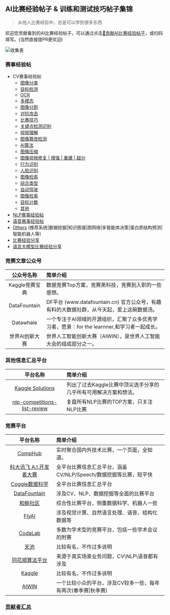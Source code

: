 ## AI比赛经验帖子 & 训练和测试技巧帖子集锦

> 从他人比赛经验中，总是可以学到很多东西

欢迎您贡献看到的AI比赛经验帖子，可以通过点击[🌈贡献AI比赛经验帖子](https://www.wjx.cn/vm/PRivSRh.aspx#)，或扫码填写。(当然直接提PR更欢迎)

![收集表](https://user-images.githubusercontent.com/28639377/222939092-5e118d92-0010-4ee1-870a-5891d6b07e66.png?width=15vw)

### 赛事经验帖

- CV赛事经验帖
    - [图像分类](./CV/图像分类.md)
    - [目标检测](./CV/目标检测.md)
    - [OCR](./CV/OCR.md)
    - [多模态](./CV/多模态.md)
    - [图像分割](./CV/图像分割.md)
    - [对抗攻击](./CV/对抗攻击.md)
    - [比赛技巧](./CV/比赛技巧.md)
    - [关键点检测识别](./CV/关键点检测识别.md)
    - [视频理解](./CV/视频理解.md)
    - [图像篡改检测](./CV/图像篡改检测.md)
    - [AI算法](./CV/AI算法.md)
    - [图像压缩](./CV/图像压缩.md)
    - [图像视频修复 | 增强 | 重建 | 超分](./CV/图像视频修复_增强_重建_超分.md)
    - [行为识别](./CV/行为识别.md)
    - [人脸识别](./CV/人脸识别.md)
    - [图像检索](./CV/图像检索.md)
    - [综合类型](./CV/综合类型.md)
    - [自动驾驶](./CV/自动驾驶.md)
    - [图像检索](./CV/图像检索.md)
    - [目标计数](./CV/目标计数.md)
    - [其他](./CV/其他.md)
- [NLP赛事经验帖](./NLP.md)
- [语音赛事经验帖](./Speech.md)
- [Others](./Others.md) (推荐系统|数据挖掘|知识图谱|图网络|多智能体决策|蛋白质结构预测|智能机器人等)
- [比赛经验分享](./Interview.md)
- [语言大模型比赛经验分享](./LLM.md)

### 竞赛文章公众号

| **公众号名称** | **简单介绍** |
|:---:|:---|
|Kaggle竞赛宝典| 数据竞赛Top方案，竞赛黑科技，竞赛到入职的一些感想。|
| DataFountain | DF平台 \(www\.datafountain\.cn\) 官方公众号，有趣有料的大数据社群，从今天起，爱上这碗数据汤。|
| Datawhale | 一个专注于AI领域的开源组织，汇聚了众多优秀学习者，愿景：for the learnner,和学习者一起成长。|
| 世界AI创新大赛 | 世界人工智能创新大赛（AIWIN），是世界人工智能大会的组成部分之一。|

### 其他信息汇总平台

| **平台名称** | **简单介绍** |
|:---:|:---|
|[Kaggle Solutions](https://farid.one/kaggle-solutions/)|列出了过去Kaggle比赛中顶尖选手分享的几乎所有可用解决方案和想法。|
|[nlp-competitions-list-review](https://github.com/zhpmatrix/nlp-competitions-list-review)|复盘所有NLP比赛的TOP方案，只关注NLP比赛|

### 竞赛平台

| **平台名称** | **简单介绍** |
|:---:|:---|
|[CompHub](https://comphub.notion.site/comphub/CompHub-c353e310c8f84846ace87a13221637e8) | 实时聚合国内外技术比赛，一个页面，全知道。 |
|[科大讯飞 A\.I\.开发者大赛](https://challenge.xfyun.cn/) | 全平台比赛信息汇总平台，涵盖CV/NLP/Speech/数据挖掘等比赛，短平快 |
| [Coggle数据科学](https://coggle.club/) | 全平台比赛信息汇总平台 |
| [DataFountain](https://www.datafountain.cn/competitions) | 涉及CV、NLP、数据挖掘等全面的比赛平台 |
| [和鲸社区](https://www.heywhale.com/home/competitions) | 综合性比赛平台，侧重数据科学、机器人一些 |
| [FlyAI](https://www.flyai.com/) | 涉及视觉计算、自然语言处理、语音、结构化数据等 |
| [CodaLab](https://competitions.codalab.org/competitions) | 多数为学术型的竞赛平台，包括一些学术会议的附赛 |
| [天池](https://tianchi.aliyun.com/competition/gameList/activeList) | 比较有名，不作过多说明 |
| [同花顺算法平台](http://contest.aicubes.cn/#/) | 来源于真实场景业务问题，CV\\NLP\\语音都有涉及 |
| [Kaggle](https://www.kaggle.com/competitions) | 比较有名，不作过多说明 |
| [AIWIN](http://ailab.aiwin.org.cn/competitions/) | 一个比较小众的平台，涉及CV较多一些，每年有两次\(春季赛\|秋季赛\) |

### [贡献者汇总](https://github.com/SWHL/AI-Competition-Collections/issues/2)
